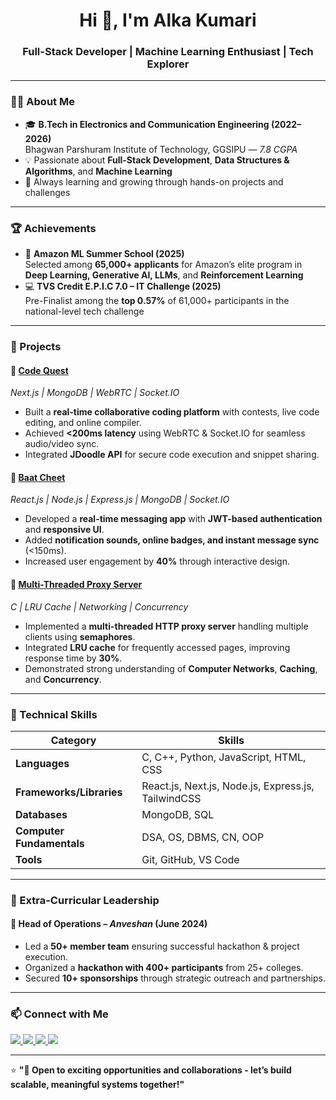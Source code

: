<h1 align="center">Hi 👋, I'm Alka Kumari</h1>
<h3 align="center">Full-Stack Developer | Machine Learning Enthusiast | Tech Explorer</h3>

---

### 👩‍💻 About Me
- 🎓 **B.Tech in Electronics and Communication Engineering (2022–2026)**  
  Bhagwan Parshuram Institute of Technology, GGSIPU — *7.8 CGPA*  
- 💡 Passionate about **Full-Stack Development**, **Data Structures & Algorithms**, and **Machine Learning**
- 🌱 Always learning and growing through hands-on projects and challenges

---

### 🏆 Achievements
- 🧠 **Amazon ML Summer School (2025)**  
  Selected among **65,000+ applicants** for Amazon’s elite program in **Deep Learning, Generative AI, LLMs**, and **Reinforcement Learning**  
- 💻 **TVS Credit E.P.I.C 7.0 – IT Challenge (2025)**  
  Pre-Finalist among the **top 0.57%** of 61,000+ participants in the national-level tech challenge  

---

### 💼 Projects

#### 🔹 [Code Quest](#) 
*Next.js | MongoDB | WebRTC | Socket.IO*  
- Built a **real-time collaborative coding platform** with contests, live code editing, and online compiler.  
- Achieved **<200ms latency** using WebRTC & Socket.IO for seamless audio/video sync.  
- Integrated **JDoodle API** for secure code execution and snippet sharing.  

#### 🔹 [Baat Cheet](#) 
*React.js | Node.js | Express.js | MongoDB | Socket.IO*  
- Developed a **real-time messaging app** with **JWT-based authentication** and **responsive UI**.  
- Added **notification sounds, online badges, and instant message sync** (<150ms).  
- Increased user engagement by **40%** through interactive design.  

#### 🔹 [Multi-Threaded Proxy Server](#)
*C | LRU Cache | Networking | Concurrency*  
- Implemented a **multi-threaded HTTP proxy server** handling multiple clients using **semaphores**.  
- Integrated **LRU cache** for frequently accessed pages, improving response time by **30%**.  
- Demonstrated strong understanding of **Computer Networks**, **Caching**, and **Concurrency**.  

---

### 🧠 Technical Skills

| Category | Skills |
|-----------|--------|
| **Languages** | C, C++, Python, JavaScript, HTML, CSS |
| **Frameworks/Libraries** | React.js, Next.js, Node.js, Express.js, TailwindCSS |
| **Databases** | MongoDB, SQL |
| **Computer Fundamentals** | DSA, OS, DBMS, CN, OOP |
| **Tools** | Git, GitHub, VS Code |

---

### 🧩 Extra-Curricular Leadership
#### 🎯 Head of Operations – *Anveshan* (June 2024)
- Led a **50+ member team** ensuring successful hackathon & project execution.  
- Organized a **hackathon with 400+ participants** from 25+ colleges.  
- Secured **10+ sponsorships** through strategic outreach and partnerships.  

---

### 📫 Connect with Me
<p align="left">
 <a href="mailto:alkasingh2528@gmail.com">
  <img src="https://img.shields.io/badge/Gmail-D14836?style=for-the-badge&logo=gmail&logoColor=white" />
</a>
<a href="https://www.linkedin.com/in/alka-kumari-653770256/">
  <img src="https://img.shields.io/badge/LinkedIn-0A66C2?style=for-the-badge&logo=linkedin&logoColor=white" />
</a>
<a href="https://github.com/ALKA-SINGH25">
  <img src="https://img.shields.io/badge/GitHub-121011?style=for-the-badge&logo=github&logoColor=white" />
</a>
<a href="https://leetcode.com/u/alkak2528/">
  <img src="https://img.shields.io/badge/LeetCode-FFA116?style=for-the-badge&logo=leetcode&logoColor=white" />
</a>
 
</p>

---
⭐ **"🤝 Open to exciting opportunities and collaborations - let’s build scalable, meaningful systems together!"**




